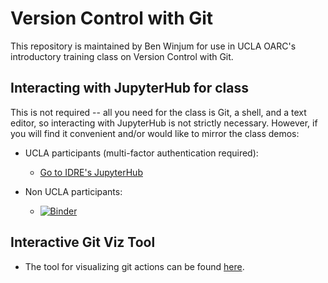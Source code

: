 # Version Control with Git
  
This repository is maintained by Ben Winjum for use in UCLA OARC's introductory training class on Version Control with Git.

## Interacting with JupyterHub for class

This is not required -- all you need for the class is Git, a shell, and a text editor, so interacting with JupyterHub is not strictly necessary.  However, if you will find it convenient and/or would like to mirror the class demos:

* UCLA participants (multi-factor authentication required):

  * <a href="https://jupyter.idre.ucla.edu/">Go to IDRE's JupyterHub</a>

* Non UCLA participants:
  * [![Binder](https://mybinder.org/badge_logo.svg)](https://mybinder.org/v2/gh/benjum/oarc-version-control-with-git/main)

## Interactive Git Viz Tool

* The tool for visualizing git actions can be found [here](http://git-school.github.io/visualizing-git/).

